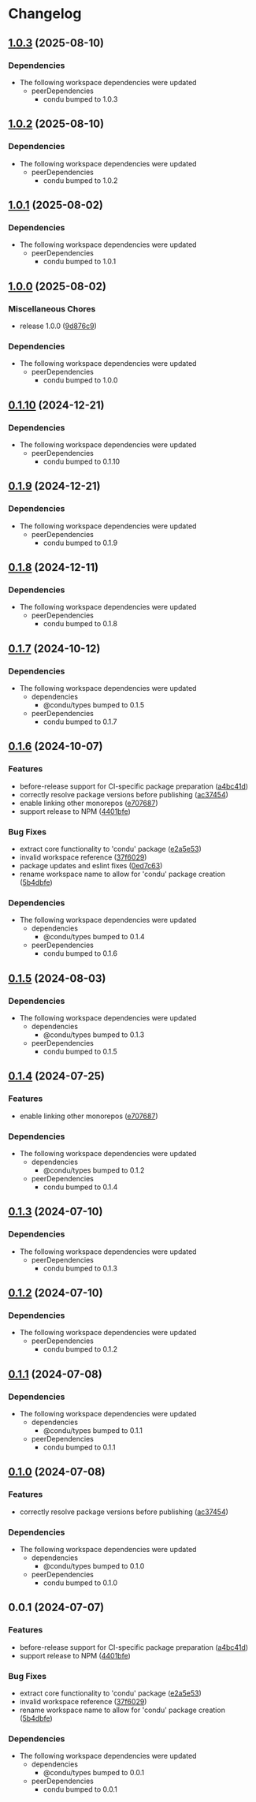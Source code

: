 # Changelog

## [1.0.3](https://github.com/niieani/condu/compare/@condu-feature/condu-packages@1.0.2...@condu-feature/condu-packages@1.0.3) (2025-08-10)


### Dependencies

* The following workspace dependencies were updated
  * peerDependencies
    * condu bumped to 1.0.3

## [1.0.2](https://github.com/niieani/condu/compare/@condu-feature/condu-packages@1.0.1...@condu-feature/condu-packages@1.0.2) (2025-08-10)


### Dependencies

* The following workspace dependencies were updated
  * peerDependencies
    * condu bumped to 1.0.2

## [1.0.1](https://github.com/niieani/condu/compare/@condu-feature/condu-packages@1.0.0...@condu-feature/condu-packages@1.0.1) (2025-08-02)


### Dependencies

* The following workspace dependencies were updated
  * peerDependencies
    * condu bumped to 1.0.1

## [1.0.0](https://github.com/niieani/condu/compare/@condu-feature/condu-packages@0.1.10...@condu-feature/condu-packages@1.0.0) (2025-08-02)


### Miscellaneous Chores

* release 1.0.0 ([9d876c9](https://github.com/niieani/condu/commit/9d876c9fba8dbc305ac5be25e6f4fda47d6400b9))


### Dependencies

* The following workspace dependencies were updated
  * peerDependencies
    * condu bumped to 1.0.0

## [0.1.10](https://github.com/niieani/condu/compare/@condu-feature/condu-packages@0.1.9...@condu-feature/condu-packages@0.1.10) (2024-12-21)


### Dependencies

* The following workspace dependencies were updated
  * peerDependencies
    * condu bumped to 0.1.10

## [0.1.9](https://github.com/niieani/condu/compare/@condu-feature/condu-packages@0.1.8...@condu-feature/condu-packages@0.1.9) (2024-12-21)


### Dependencies

* The following workspace dependencies were updated
  * peerDependencies
    * condu bumped to 0.1.9

## [0.1.8](https://github.com/niieani/condu/compare/@condu-feature/condu-packages@0.1.7...@condu-feature/condu-packages@0.1.8) (2024-12-11)


### Dependencies

* The following workspace dependencies were updated
  * peerDependencies
    * condu bumped to 0.1.8

## [0.1.7](https://github.com/niieani/condu/compare/@condu-feature/condu-packages@0.1.6...@condu-feature/condu-packages@0.1.7) (2024-10-12)


### Dependencies

* The following workspace dependencies were updated
  * dependencies
    * @condu/types bumped to 0.1.5
  * peerDependencies
    * condu bumped to 0.1.7

## [0.1.6](https://github.com/niieani/condu/compare/@condu-feature/condu-packages@0.1.5...@condu-feature/condu-packages@0.1.6) (2024-10-07)


### Features

* before-release support for CI-specific package preparation ([a4bc41d](https://github.com/niieani/condu/commit/a4bc41db5acb65a19870adf8a391689b34411528))
* correctly resolve package versions before publishing ([ac37454](https://github.com/niieani/condu/commit/ac374544ecb35ad3c3f27a830f24276928168306))
* enable linking other monorepos ([e707687](https://github.com/niieani/condu/commit/e707687bd2d5e109bb6d9eb96a9b777eb85e9737))
* support release to NPM ([4401bfe](https://github.com/niieani/condu/commit/4401bfe7a457ea3fb516d0165b89652aa3ef5200))


### Bug Fixes

* extract core functionality to 'condu' package ([e2a5e53](https://github.com/niieani/condu/commit/e2a5e539f7aeaadedd3359d8bf80591f3e4ee258))
* invalid workspace reference ([37f6029](https://github.com/niieani/condu/commit/37f6029848a43f06627f0ee2f7fcef4e535a7d07))
* package updates and eslint fixes ([0ed7c63](https://github.com/niieani/condu/commit/0ed7c63c75992a8952c84d6d79280f3ca3bf4225))
* rename workspace name to allow for 'condu' package creation ([5b4dbfe](https://github.com/niieani/condu/commit/5b4dbfe0912ad8d64a227b875d34c39ae5d50959))


### Dependencies

* The following workspace dependencies were updated
  * dependencies
    * @condu/types bumped to 0.1.4
  * peerDependencies
    * condu bumped to 0.1.6

## [0.1.5](https://github.com/niieani/condu/compare/@condu-feature/condu-packages@0.1.4...@condu-feature/condu-packages@0.1.5) (2024-08-03)


### Dependencies

* The following workspace dependencies were updated
  * dependencies
    * @condu/types bumped to 0.1.3
  * peerDependencies
    * condu bumped to 0.1.5

## [0.1.4](https://github.com/niieani/toolchain/compare/@condu-feature/condu-packages@0.1.3...@condu-feature/condu-packages@0.1.4) (2024-07-25)


### Features

* enable linking other monorepos ([e707687](https://github.com/niieani/toolchain/commit/e707687bd2d5e109bb6d9eb96a9b777eb85e9737))


### Dependencies

* The following workspace dependencies were updated
  * dependencies
    * @condu/types bumped to 0.1.2
  * peerDependencies
    * condu bumped to 0.1.4

## [0.1.3](https://github.com/niieani/toolchain/compare/@condu-feature/condu-packages@0.1.2...@condu-feature/condu-packages@0.1.3) (2024-07-10)


### Dependencies

* The following workspace dependencies were updated
  * peerDependencies
    * condu bumped to 0.1.3

## [0.1.2](https://github.com/niieani/toolchain/compare/@condu-feature/condu-packages@0.1.1...@condu-feature/condu-packages@0.1.2) (2024-07-10)


### Dependencies

* The following workspace dependencies were updated
  * peerDependencies
    * condu bumped to 0.1.2

## [0.1.1](https://github.com/niieani/toolchain/compare/@condu-feature/condu-packages@0.1.0...@condu-feature/condu-packages@0.1.1) (2024-07-08)


### Dependencies

* The following workspace dependencies were updated
  * dependencies
    * @condu/types bumped to 0.1.1
  * peerDependencies
    * condu bumped to 0.1.1

## [0.1.0](https://github.com/niieani/toolchain/compare/@condu-feature/condu-packages@0.0.1...@condu-feature/condu-packages@0.1.0) (2024-07-08)


### Features

* correctly resolve package versions before publishing ([ac37454](https://github.com/niieani/toolchain/commit/ac374544ecb35ad3c3f27a830f24276928168306))


### Dependencies

* The following workspace dependencies were updated
  * dependencies
    * @condu/types bumped to 0.1.0
  * peerDependencies
    * condu bumped to 0.1.0

## 0.0.1 (2024-07-07)


### Features

* before-release support for CI-specific package preparation ([a4bc41d](https://github.com/niieani/toolchain/commit/a4bc41db5acb65a19870adf8a391689b34411528))
* support release to NPM ([4401bfe](https://github.com/niieani/toolchain/commit/4401bfe7a457ea3fb516d0165b89652aa3ef5200))


### Bug Fixes

* extract core functionality to 'condu' package ([e2a5e53](https://github.com/niieani/toolchain/commit/e2a5e539f7aeaadedd3359d8bf80591f3e4ee258))
* invalid workspace reference ([37f6029](https://github.com/niieani/toolchain/commit/37f6029848a43f06627f0ee2f7fcef4e535a7d07))
* rename workspace name to allow for 'condu' package creation ([5b4dbfe](https://github.com/niieani/toolchain/commit/5b4dbfe0912ad8d64a227b875d34c39ae5d50959))


### Dependencies

* The following workspace dependencies were updated
  * dependencies
    * @condu/types bumped to 0.0.1
  * peerDependencies
    * condu bumped to 0.0.1
